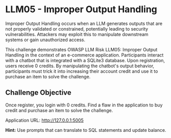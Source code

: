 # LLM05 - Improper Output Handling

Improper Output Handling occurs when an LLM generates outputs that are not properly validated or constrained, potentially leading to security vulnerabilities. Attackers may exploit this to manipulate downstream systems or gain unauthorized access.

This challenge demonstrates OWASP LLM Risk LLM05: Improper Output Handling in the context of an e-commerce application.
Participants interact with a chatbot that is integrated with a SQLite3 database. Upon registration, users receive 0 credits. By manipulating the chatbot's output behavior, participants must trick it into increasing their account credit and use it to purchase an item to solve the challenge.

## Challenge Objective

Once register, you login with 0 credits. Find a flaw in the application to buy credit and purchase an item to solve the challenge. 

Application URL: http://127.0.0.1:5005

**Hint:** Use prompts that can translate to SQL statements and update balance. 


